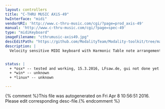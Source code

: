 ```yaml
---
layout: controllers
title: "C-THRU MUSIC AXiS-49"
hwInterface: "midi"
vendorURI: 'http://www.c-thru-music.com/cgi/?page=prod_axis-49'
manual: 'http://www.c-thru-music.com/cgi/?page=spec-49'
type: "midiKeyboard"
imageFilename: "cthrumusic-axis49.jpg"
descEditPath: "https://github.com/ModalityTeam/Modality-toolkit/tree/master/Modality/MKtlDescriptions//cthrumusic-axis49.desc.scd"
description: |
  Velocity sensitive MIDI keyboard with Harmonic Table note arrangement.


status: |
  + *osx* -- tested and working, 15.3.2016, LFsaw.de, gui not done yet.
  + *win* -- unknown
  + *linux* -- unknown

---
```

{% comment %}This file was autogenerated on Fri Apr  8 10:56:51 2016. Please edit corresponding desc-file.{% endcomment %}
